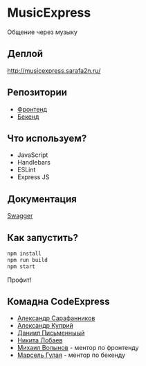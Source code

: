 #  MusicExpress

Общение через музыку

## Деплой

  http://musicexpress.sarafa2n.ru/

## Репозитории

- [Фронтенд](https://github.com/frontend-park-mail-ru/2020_2_CodeExpress)
- [Бекенд](https://github.com/go-park-mail-ru/2020_2_CodeExpress)

## Что используем?

- JavaScript
- Handlebars
- ESLint
- Express JS

## Документация

[Swagger](https://app.swaggerhub.com/apis/NikitaLobaev/MusicExpress/1.0.0)

## Как запустить?
````sh
npm install
npm run build
npm start
````
Профит!

## Комадна CodeExpress
- [Александр Сарафанников](https://github.com/Sarafa2n)
- [Александр Куприй](https://github.com/Kudesnjk)
- [Даниил Письменныый](https://github.com/Kudesnjk)
- [Никита Лобаев](https://github.com/NikitaLobaev)
- [Михаил Волынов](https://github.com/StealthTech) - ментор по фронтенду
- [Марсель Гулая](https://github.com/Marshality) - ментор по бекенду
